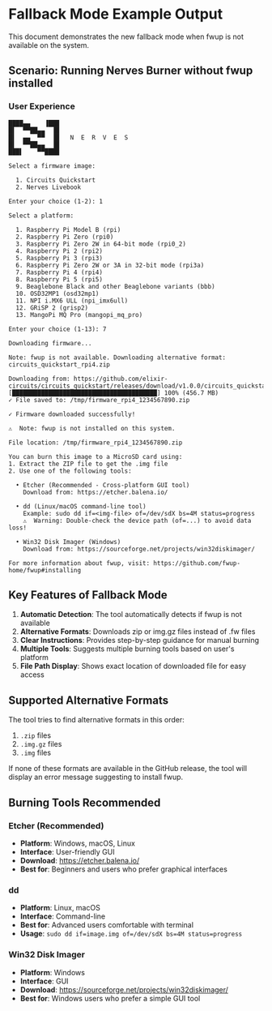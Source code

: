 # Fallback Mode Example Output

This document demonstrates the new fallback mode when fwup is not available on the system.

## Scenario: Running Nerves Burner without fwup installed

### User Experience

```
████▄▄    ▐███
█▌  ▀▀██▄▄  ▐█
█▌  ▄▄  ▀▀  ▐█   N  E  R  V  E  S
█▌  ▀▀██▄▄  ▐█
███▌    ▀▀████

Select a firmware image:

  1. Circuits Quickstart
  2. Nerves Livebook

Enter your choice (1-2): 1

Select a platform:

  1. Raspberry Pi Model B (rpi)
  2. Raspberry Pi Zero (rpi0)
  3. Raspberry Pi Zero 2W in 64-bit mode (rpi0_2)
  4. Raspberry Pi 2 (rpi2)
  5. Raspberry Pi 3 (rpi3)
  6. Raspberry Pi Zero 2W or 3A in 32-bit mode (rpi3a)
  7. Raspberry Pi 4 (rpi4)
  8. Raspberry Pi 5 (rpi5)
  9. Beaglebone Black and other Beaglebone variants (bbb)
  10. OSD32MP1 (osd32mp1)
  11. NPI i.MX6 ULL (npi_imx6ull)
  12. GRiSP 2 (grisp2)
  13. MangoPi MQ Pro (mangopi_mq_pro)

Enter your choice (1-13): 7

Downloading firmware...

Note: fwup is not available. Downloading alternative format: circuits_quickstart_rpi4.zip

Downloading from: https://github.com/elixir-circuits/circuits_quickstart/releases/download/v1.0.0/circuits_quickstart_rpi4.zip
[████████████████████████████████████████] 100% (456.7 MB)
✓ File saved to: /tmp/firmware_rpi4_1234567890.zip

✓ Firmware downloaded successfully!

⚠️  Note: fwup is not installed on this system.

File location: /tmp/firmware_rpi4_1234567890.zip

You can burn this image to a MicroSD card using:
1. Extract the ZIP file to get the .img file
2. Use one of the following tools:

  • Etcher (Recommended - Cross-platform GUI tool)
    Download from: https://etcher.balena.io/

  • dd (Linux/macOS command-line tool)
    Example: sudo dd if=<img-file> of=/dev/sdX bs=4M status=progress
    ⚠️  Warning: Double-check the device path (of=...) to avoid data loss!

  • Win32 Disk Imager (Windows)
    Download from: https://sourceforge.net/projects/win32diskimager/

For more information about fwup, visit: https://github.com/fwup-home/fwup#installing
```

## Key Features of Fallback Mode

1. **Automatic Detection**: The tool automatically detects if fwup is not available
2. **Alternative Formats**: Downloads zip or img.gz files instead of .fw files
3. **Clear Instructions**: Provides step-by-step guidance for manual burning
4. **Multiple Tools**: Suggests multiple burning tools based on user's platform
5. **File Path Display**: Shows exact location of downloaded file for easy access

## Supported Alternative Formats

The tool tries to find alternative formats in this order:
1. `.zip` files
2. `.img.gz` files
3. `.img` files

If none of these formats are available in the GitHub release, the tool will display an error message suggesting to install fwup.

## Burning Tools Recommended

### Etcher (Recommended)
- **Platform**: Windows, macOS, Linux
- **Interface**: User-friendly GUI
- **Download**: https://etcher.balena.io/
- **Best for**: Beginners and users who prefer graphical interfaces

### dd
- **Platform**: Linux, macOS
- **Interface**: Command-line
- **Best for**: Advanced users comfortable with terminal
- **Usage**: `sudo dd if=image.img of=/dev/sdX bs=4M status=progress`

### Win32 Disk Imager
- **Platform**: Windows
- **Interface**: GUI
- **Download**: https://sourceforge.net/projects/win32diskimager/
- **Best for**: Windows users who prefer a simple GUI tool

